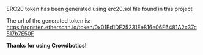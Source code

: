 ERC20 token has been generated using erc20.sol file found in this project

The url of the generated token is: https://ropsten.etherscan.io/token/0x01Ed1DF25231Ee816e06F6481A2c37c517b7E50F

**Thanks for using Crowdbotics!**